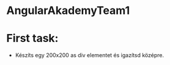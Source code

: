 # AngularAkademyTeam1

# First task: 
  - Készíts egy 200x200 as div elementet és igazítsd középre.

